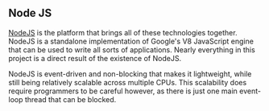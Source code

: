 ## Node JS

[NodeJS](https://nodejs.org) is the platform that brings all of these technologies together. NodeJS is a standalone implementation of 
Google's V8 JavaScript engine that can be used to write all sorts of applications. Nearly everything in this project is a direct result
of the existence of NodeJS.

NodeJS is event-driven and non-blocking that makes it lightweight, while still being relatively scalable across multiple CPUs. This scalability
does require programmers to be careful however, as there is just one main event-loop thread that can be blocked.